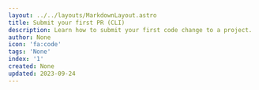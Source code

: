 ```yaml
---
layout: ../../layouts/MarkdownLayout.astro
title: Submit your first PR (CLI)
description: Learn how to submit your first code change to a project.
author: None
icon: 'fa:code'
tags: 'None'
index: '1'
created: None
updated: 2023-09-24
---
```


<!--
  IMPORTANT: Do not edit this file directly!
  It is generated from the /guides directory
-->



<!--
	Article sourced from https://github.com/lissy93/git-into-opensource
	Licensed under MIT License, (C) Alicia Sykes <alicia@as93.net> 2023
	---
	This file was auto-generated at 2023-09-24 14:41:42.441050
	from /home/runner/work/git-into-open-source/git-into-open-source/guides/submit-your-first-pr-cli.md
	using /home/runner/work/git-into-open-source/git-into-open-source/lib/copy_resources_to_site.py
-->
